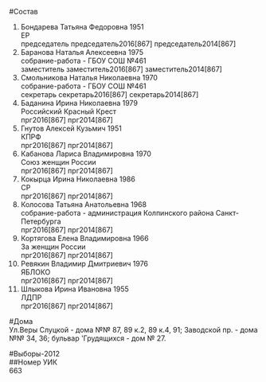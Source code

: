 #Состав  
1. Бондарева Татьяна Федоровна 1951  
    ЕР  
    председатель председатель2016[867] председатель2014[867]  
2. Баранова Наталья Алексеевна 1975  
    собрание-работа - ГБОУ СОШ №461  
    заместитель заместитель2016[867] заместитель2014[867]  
3. Смольникова Наталья Николаевна 1970  
    собрание-работа - ГБОУ СОШ №461  
    секретарь секретарь2016[867] секретарь2014[867]  
4. Баданина Ирина Николаевна 1979  
    Российский Красный Крест  
    прг2016[867] прг2014[867]  
5. Гнутов Алексей Кузьмич 1951  
    КПРФ  
    прг2016[867] прг2014[867]  
6. Кабанова Лариса Владимировна 1970  
    Союз женщин России  
    прг2016[867] прг2014[867]  
7. Кокырца Ирина Николаевна 1986  
    СР  
    прг2016[867] прг2014[867]  
8. Колосова Татьяна Анатольевна 1968  
    собрание-работа - администрация Колпинского района Санкт-Петербурга  
    прг2016[867] прг2014[867]  
9. Кортягова Елена Владимировна 1966  
    За женщин России  
    прг2016[867] прг2014[867]  
10. Ревякин Владимир Дмитриевич 1976  
    ЯБЛОКО  
    прг2016[867] прг2014[867]  
11. Шлыкова Ирина Ивановна 1955  
    ЛДПР  
    прг2016[867] прг2014[867]  
  
#Дома  
Ул.Веры Слуцкой - дома №№ 87, 89 к.2, 89 к.4, 91; Заводской пр. - дома №№ 34, 36; бульвар 'Грудящихся - дом № 27.  
  
#Выборы-2012  
##Номер УИК  
663  
